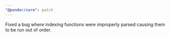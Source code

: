 ```yaml
---
"@ponder/core": patch
---
```


Fixed a bug where indexing functions were improperly parsed causing them to be run out of order.
